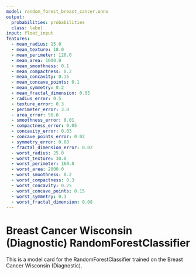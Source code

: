 ```yaml
---
model: random_forest_breast_cancer.onnx
output:
  probabilities: probabilities
  class: label
input: float_input
features:
  - mean_radius: 15.0
  - mean_texture: 18.0
  - mean_perimeter: 120.0
  - mean_area: 1000.0
  - mean_smoothness: 0.1
  - mean_compactness: 0.2
  - mean_concavity: 0.15
  - mean_concave_points: 0.1
  - mean_symmetry: 0.2
  - mean_fractal_dimension: 0.05
  - radius_error: 0.5
  - texture_error: 0.3
  - perimeter_error: 3.0
  - area_error: 50.0
  - smoothness_error: 0.01
  - compactness_error: 0.05
  - concavity_error: 0.03
  - concave_points_error: 0.02
  - symmetry_error: 0.08
  - fractal_dimension_error: 0.02
  - worst_radius: 25.0
  - worst_texture: 30.0
  - worst_perimeter: 160.0
  - worst_area: 2000.0
  - worst_smoothness: 0.2
  - worst_compactness: 0.3
  - worst_concavity: 0.25
  - worst_concave_points: 0.15
  - worst_symmetry: 0.3
  - worst_fractal_dimension: 0.08
---
```


# Breast Cancer Wisconsin (Diagnostic) RandomForestClassifier

This is a model card for the RandomForestClassifier trained on the Breast Cancer Wisconsin (Diagnostic).
